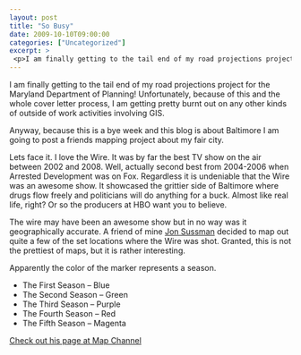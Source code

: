 ```yaml
---
layout: post
title: "So Busy"
date: 2009-10-10T09:00:00
categories: ["Uncategorized"]
excerpt: >
 <p>I am finally getting to the tail end of my road projections project for the Maryland Department of Planning! Unfortunately, because of this and the whole cover letter process, I am getting pretty burnt out on any other kinds of outside of work activities involving GIS.</p><p> </p>
---
```

<p>I am finally getting to the tail end of my road projections project for the Maryland Department of Planning! Unfortunately, because of this and the whole cover letter process, I am getting pretty burnt out on any other kinds of outside of work activities involving GIS.</p>
<p>Anyway, because this is a bye week and this blog is about Baltimore I am going to post a friends mapping project about my fair city.</p>
<p>Lets face it. I love the Wire. It was by far the best TV show on the air between 2002 and 2008. Well, actually second best from 2004-2006 when Arrested Development was on Fox. Regardless it is undeniable that the Wire was an awesome show. It showcased the grittier side of Baltimore where drugs flow freely and politicians will do anything for a buck. Almost like real life, right? Or so the producers at HBO want you to believe.</p>
<p>The wire may have been an awesome show but in no way was it geographically accurate. A friend of mine <a href='http://www.mapchannels.com/sussmanwiremaps'>Jon Sussman</a> decided to map out quite a few of the set locations where the Wire was shot. Granted, this is not the prettiest of maps, but it is rather interesting.</p>
<p>Apparently the color of the marker represents a season.</p>
<ul>
<li>The First Season – Blue</li>
<li>The Second Season – Green</li>
<li>The Third Season – Purple</li>
<li>The Fourth Season – Red</li>
<li>The Fifth Season – Magenta</li>
</ul>
<p><a href='http://www.mapchannels.com/sussmanwiremaps'>Check out his page at Map Channel</a></p>

